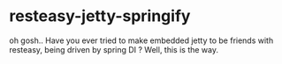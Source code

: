 # resteasy-jetty-springify
oh gosh..
Have you ever tried to make embedded jetty to be friends with resteasy, being driven by spring DI ? Well, this is the way.
